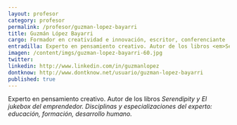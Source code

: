 ```yaml
---
layout: profesor
category: profesor
permalink: /profesor/guzman-lopez-bayarri
title: Guzmán López Bayarri
cargo: Formador en creatividad e innovación, escritor, conferenciante
entradilla: Experto en pensamiento creativo. Autor de los libros <em>Serendipity<em> y <em>El jukebox del emprendedor</em>.
imagen: /content/imgs/guzman-lopez-bayarri-60.jpg
twitter:
linkedin: http://www.linkedin.com/in/guzmanlopez
dontknow: http://www.dontknow.net/usuario/guzman-lopez-bayarri
published: true
---
```


Experto en pensamiento creativo. Autor de los libros <em>Serendipity<em> y <em>El jukebox del emprendedor</em>.
Disciplinas y especializaciones del experto: educación, formación, desarrollo humano.

